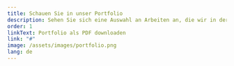 ```yaml
---
title: Schauen Sie in unser Portfolio
description: Sehen Sie sich eine Auswahl an Arbeiten an, die wir in der Vergangenheit für unsere Kunden ausgeführt haben.
order: 1
linkText: Portfolio als PDF downloaden
link: "#"
image: /assets/images/portfolio.png
lang: de
---
```

